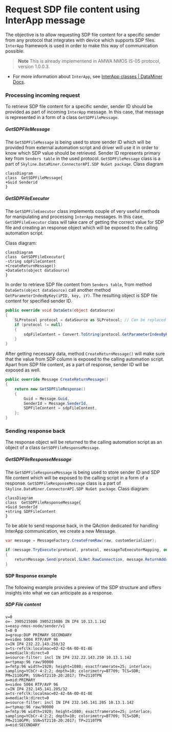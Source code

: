 # Request SDP file content using InterApp message
The objective is to allow requesting SDP file content for a specific sender from any protocol that integrates with device which supports SDP files. `InterApp` framework is used in order to make this way of communication possible. 
> **Note**
> This is already implementend in AMWA NMOS IS-05 protocol, version 1.0.0.3.
* For more information about `InterApp`, see [InterApp classes | DataMiner Docs](https://docs.dataminer.services/develop/devguide/ClassLibrary/ClassLibraryInterAppClasses.html).
### Processing incoming request
To retrieve SDP file content for a specific sender, sender ID should be provided as part of incoming `InterApp` message. In this case, that message is represented in a form of a class `GetSDPFileMessage`.
##### GetSDPFileMessage
The `GetSDPFileMessage` is being used to store sender ID which will be provided from external automation script and driver will use it in order to know which SDP value should be retrieved. Sender ID represents primary key from `Senders table` in the used protocol. `GetSDPFileMessage` class is a part of `Skyline.DataMiner.ConnectorAPI.SDP NuGet package`.
Class diagram
```mermaid
classDiagram
class  GetSDPFileMessage{
+Guid Senderid
}
```
##### GetSDPFileExecutor
The `GetSDPFileExecutor` class implements couple of very useful methods for manipulating and processing `InterApp` messages. In this case, `GetSDPFileExecutor` class will take care of getting the correct value for SDP file and creating an response object which will be exposed to the calling automation script.

Class diagram:
```mermaid
classDiagram
class  GetSDPFileExecutor{
-string sdpFileContent
+CreateReturnMessage()
+DataGets(object dataSource)
}
```
In order to retrieve SDP file content from `Senders table`, from method `DataGets(object dataSource)` call another method `GetParameterIndexByKey(iPID, key, iY)`. The resulting object is SDP file content for specified sender ID.
```csharp
public override void DataGets(object dataSource)
{
	SLProtocol protocol = dataSource as SLProtocol; // Can be replaced if other dataSource type is used.
	if (protocol != null)
	{
		sdpFileContent = Convert.ToString(protocol.GetParameterIndexByKey(Parameter.Senders.tablePid, Convert.ToString(Message.SenderId), Parameter.Senders.Idx.senderssdpfile_string_315 + 1));
	}
}
```
After getting necessary data, method `CreateReturnMessage()` will make sure that the value from SDP column is exposed to the calling automation script. Apart from SDP file content, as a part of response, sender ID will be exposed as well.
```csharp
public override Message CreateReturnMessage()
{
	return new GetSDPFileResponse()
	{
		Guid = Message.Guid,
		SenderId = Message.SenderId,
		SDPFileContent = sdpFileContent,
	};
}
```
### Sending response back
The response object will be returned to the calling automation script as an object of a class `GetSDPFileResponseMessage`. 
##### GetSDPFileResponseMessage
The `GetSDPFileResponseMessage` is being used to store sender ID and SDP file content which will be exposed to the calling script in a form of a response. `GetSDPFileResponseMessage` class is a part of `Skyline.DataMiner.ConnectorAPI.SDP NuGet package`.
Class diagram:
```mermaid
classDiagram
class  GetSDPFileResponseMessage{
+Guid SenderId
+string SDPFileContent
}
```
To be able to send response back, in the QAction dedicated for handling InterApp communication, we create a new Message.
```csharp
var message = MessageFactory.CreateFromRaw(raw, customSerializer);

if (message.TryExecute(protocol, protocol, messageToExecutorMapping, out Message returnMessage) && returnMessage != null)
{
	returnMessage.Send(protocol.SLNet.RawConnection, message.ReturnAddress.AgentId, message.ReturnAddress.ElementId, message.ReturnAddress.ParameterId, customSerializer);
}
```
#### SDP Response example
The following example provides a preview of the SDP structure and offers insights into what we can anticipate as a response.
##### SDP File content
```
v=0
o=- 3905215086 3905215086 IN IP4 10.13.1.142
s=easy-nmos-node/sender/v1
t=0 0
a=group:DUP PRIMARY SECONDARY
m=video 5004 RTP/AVP 96
c=IN IP4 232.22.143.250/32
a=ts-refclk:localmac=02-42-0A-0D-01-8E
a=mediaclk:direct=0
a=source-filter: incl IN IP4 232.22.143.250 10.13.1.142
a=rtpmap:96 raw/90000
a=fmtp:96 width=1920; height=1080; exactframerate=25; interlace; sampling=YCbCr-4:2:2; depth=10; colorimetry=BT709; TCS=SDR; PM=2110GPM; SSN=ST2110-20:2017; TP=2110TPN
a=mid:PRIMARY
m=video 5004 RTP/AVP 96
c=IN IP4 232.145.141.205/32
a=ts-refclk:localmac=02-42-0A-0D-01-8E
a=mediaclk:direct=0
a=source-filter: incl IN IP4 232.145.141.205 10.13.1.142
a=rtpmap:96 raw/90000
a=fmtp:96 width=1920; height=1080; exactframerate=25; interlace; sampling=YCbCr-4:2:2; depth=10; colorimetry=BT709; TCS=SDR; PM=2110GPM; SSN=ST2110-20:2017; TP=2110TPN
a=mid:SECONDARY
```